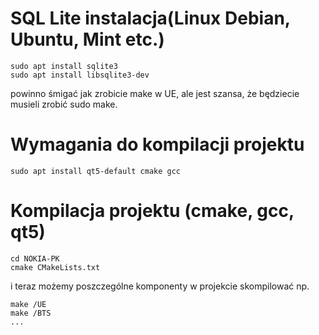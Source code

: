 # SQL Lite instalacja(Linux Debian, Ubuntu, Mint etc.)

    sudo apt install sqlite3
    sudo apt install libsqlite3-dev

powinno śmigać jak zrobicie make w UE, ale jest szansa, że będziecie musieli zrobić sudo make.

# Wymagania do kompilacji projektu

    sudo apt install qt5-default cmake gcc

# Kompilacja projektu (cmake, gcc, qt5)

    cd NOKIA-PK
    cmake CMakeLists.txt

i teraz możemy poszczególne komponenty w projekcie skompilować np.

    make /UE
    make /BTS
    ...
